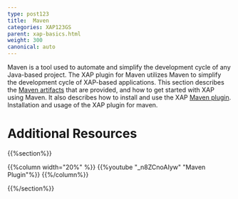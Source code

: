 ```yaml
---
type: post123
title:  Maven
categories: XAP123GS
parent: xap-basics.html
weight: 300
canonical: auto
---
```






Maven is a tool used to automate and simplify the development cycle of any Java-based project. The XAP plugin for Maven utilizes Maven to simplify the development cycle of XAP-based applications. This section describes the [Maven artifacts](./maven-artifacts.html) that are provided, and how to get started with XAP using Maven. It also describes how to install and use the XAP [Maven plugin](./installation-maven.html).
Installation and usage of the XAP plugin for maven.

# Additional Resources

 {{%section%}}

 {{%column width="20%" %}}
 {{%youtube "_n8ZCnoAIyw" "Maven Plugin"%}}
 {{%/column%}}

 {{%/section%}}

